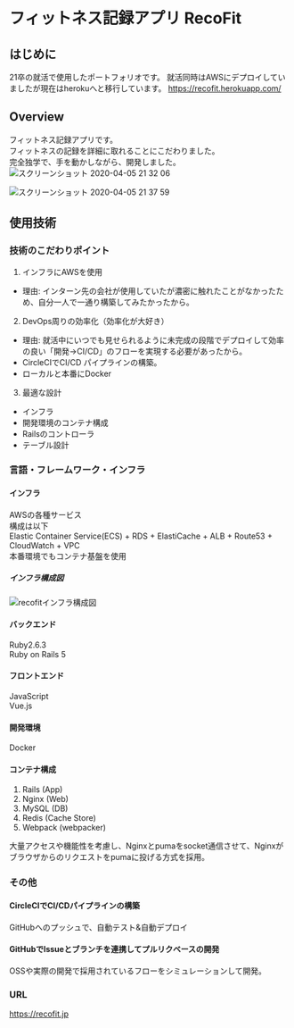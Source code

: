 # フィットネス記録アプリ RecoFit

## はじめに
21卒の就活で使用したポートフォリオです。
就活同時はAWSにデプロイしていましたが現在はherokuへと移行しています。
https://recofit.herokuapp.com/
## Overview  
フィットネス記録アプリです。  
フィットネスの記録を詳細に取れることにこだわりました。  
完全独学で、手を動かしながら、開発しました。    
![スクリーンショット 2020-04-05 21 32 06](https://user-images.githubusercontent.com/58697518/78496762-98e1d680-7739-11ea-8f50-dda561cf7c29.png)  

![スクリーンショット 2020-04-05 21 37 59](https://user-images.githubusercontent.com/58697518/78498534-4b199e00-773a-11ea-90e1-63a0e914d352.png)  
## 使用技術  
### 技術のこだわりポイント  
1. インフラにAWSを使用
- 理由: インターン先の会社が使用していたが濃密に触れたことがなかったため、自分一人で一通り構築してみたかったから。
2. DevOps周りの効率化（効率化が大好き）
- 理由: 就活中にいつでも見せられるように未完成の段階でデプロイして効率の良い「開発→CI/CD」のフローを実現する必要があったから。
- CircleCIでCI/CD パイプラインの構築。
- ローカルと本番にDocker
3. 最適な設計
- インフラ
- 開発環境のコンテナ構成
- Railsのコントローラ
- テーブル設計
### 言語・フレームワーク・インフラ  
  
#### インフラ  
AWSの各種サービス  
構成は以下  
Elastic Container Service(ECS) + RDS + ElastiCache + ALB + Route53 + CloudWatch + VPC  
本番環境でもコンテナ基盤を使用

##### インフラ構成図  
  
![recofitインフラ構成図](https://user-images.githubusercontent.com/58697518/76403251-fb101b80-63c7-11ea-88ee-c3f80e581844.png)  

  
#### バックエンド  
Ruby2.6.3    
Ruby on Rails 5  
  
#### フロントエンド   
JavaScript  
Vue.js
#### 開発環境  
Docker

#### コンテナ構成
1. Rails (App)
2. Nginx (Web)
3. MySQL (DB)
4. Redis (Cache Store)
5. Webpack (webpacker)  
  
大量アクセスや機能性を考慮し、Nginxとpumaをsocket通信させて、Nginxがブラウザからのリクエストをpumaに投げる方式を採用。

### その他  
#### CircleCIでCI/CDパイプラインの構築
GitHubへのプッシュで、自動テスト&自動デプロイ
  
#### GitHubでIssueとブランチを連携してプルリクベースの開発  
OSSや実際の開発で採用されているフローをシミュレーションして開発。  
  
### URL
https://recofit.jp
